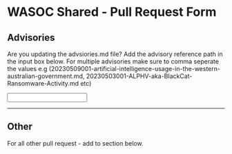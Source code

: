 # WASOC Shared - Pull Request Form

## Advisories

Are you updating the advsiories.md file? Add the advisory reference path in the input box below. For multiple advisories make sure to comma seperate the values e.g (20230509001-artificial-intelligence-usage-in-the-western-australian-government.md, 20230503001-ALPHV-aka-BlackCat-Ransomware-Activity.md etc)

<input type="text" id="name" name="name"/>

--------

## Other

For all other pull request - add to section below.